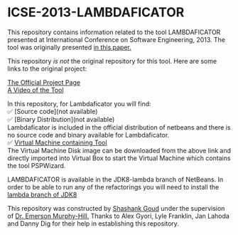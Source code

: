 # ICSE-2013-LAMBDAFICATOR

This repository contains information related to the tool LAMBDAFICATOR presented at International Conference on Software Engineering, 2013. The tool was originally presented 
<a href="http://dl.acm.org/citation.cfm?id=2486986">in this paper.</a>

This repository <i>is not </i>the original repository for this tool. Here are some links to the original project:


<a href="http://refactoring.info/tools/LambdaFicator/">The Official Project Page</a>
<br>
<a href="https://www.youtube.com/watch?v=EIyAflgHVpU">A Video of the Tool</a>

In this repository, for Lambdaficator you will find:<br>
:white_check_mark: [Source code](not available)<br>
:white_check_mark: [Binary Distribution](not available)<br>
Lambdaficator is included in the official distribution of netbeans and there is no source code and binary available for Lambdaficator.<br>
:white_check_mark: [Virtual Machine containing Tool](https://drive.google.com/a/ncsu.edu/folderview?id=0B3GbPov8x279UFNIOFJGN1hlUEk&usp=sharing&tid=0B3GbPov8x279UWFHSDNrRWZkems)<br>
The Virtual Machine Disk image can be downloaded from the above link and directly imported into Virtual Box to start the Virtual Machine which contains the tool PSPWizard.
<br>

LAMBDAFICATOR is available in the JDK8-lambda branch of NetBeans.
In order to be able to run any of the refactorings you will need to install the
<a href="https://jdk8.java.net/lambda/">lambda branch of JDK8</a>


This repository was constructed by <a href="https://github.com/shashankgoudp">Shashank Goud</a>
under the supervision of <a href="https://github.com/CaptainEmerson">Dr. Emerson Murphy-Hill.</a> Thanks to Alex Gyori, Lyle Franklin, Jan Lahoda and Danny Dig for their help in establishing this repository.
